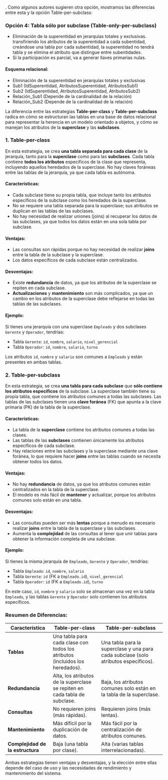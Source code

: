 .
Como algunos autores sugieren otra opción, mostramos las diferencias entre esta y la opción Table-per-subclass:

### Opción 4: Tabla sólo por subclase (Table-only-per-subclass)

- Eliminación de la superentidad en jerarquías totales y exclusivas. transfiriendo los atributos de la superentidad a cada subentidad, creándose una tabla por cada subentidad, la superentidad no tendrá tabla y se elimina el atributo que distingue entre subentidades.
- Si la participación es parcial, va a generar llaves primarias nulas.

#### Esquema relacional:

- Eliminación de la superentidad en jerarquías totales y exclusivas
- Sub1 (IdSuperentidad, AtributosSuperentidad, AtributosSub1)
- Sub2 (IdSuperentidad, AtributosSuperentidad, AtributosSub2)
- Relación_Sub1 (Depende de la cardinalidad de la relación)
- Relación_Sub2 (Depende de la cardinalidad de la relación)



La diferencia entre las estrategias **Table-per-class** y **Table-per-subclass** radica en cómo se estructuran las tablas en una base de datos relacional para representar la herencia en un modelo orientado a objetos, y cómo se manejan los atributos de la **superclase** y las **subclases**.

### 1. **Table-per-class**
En esta estrategia, se crea **una tabla separada para cada clase** de la jerarquía, tanto para la **superclase** como para las **subclases**. Cada tabla contiene **todos los atributos** específicos de la clase que representa, incluyendo aquellos heredados de la superclase. No hay claves foráneas entre las tablas de la jerarquía, ya que cada tabla es autónoma.

#### Características:
- Cada subclase tiene su propia tabla, que incluye tanto los atributos específicos de la subclase como los heredados de la superclase.
- No se requiere una tabla separada para la superclase; sus atributos se duplican en las tablas de las subclases.
- No hay necesidad de realizar uniones (joins) al recuperar los datos de las subclases, ya que todos los datos están en una sola tabla por subclase.
  
#### Ventajas:
- Las consultas son rápidas porque no hay necesidad de realizar **joins** entre la tabla de la subclase y la superclase.
- Los datos específicos de cada subclase están centralizados.

#### Desventajas:
- Existe **redundancia** de datos, ya que los atributos de la superclase se repiten en cada subclase.
- **Actualizaciones** y **mantenimiento** son más complicados, ya que un cambio en los atributos de la superclase debe reflejarse en todas las tablas de las subclases.

#### Ejemplo:
Si tienes una jerarquía con una superclase `Empleado` y dos subclases `Gerente` y `Operador`, tendrías:

- Tabla `Gerente`: `id`, `nombre`, `salario`, `nivel_gerencial`
- Tabla `Operador`: `id`, `nombre`, `salario`, `turno`

Los atributos `id`, `nombre` y `salario` son comunes a `Empleado` y están presentes en ambas tablas.

### 2. **Table-per-subclass**
En esta estrategia, se crea **una tabla para cada subclase** que **sólo contiene los atributos específicos** de la subclase. La superclase también tiene su propia tabla, que contiene los atributos comunes a todas las subclases. Las tablas de las subclases tienen una **clave foránea** (FK) que apunta a la clave primaria (PK) de la tabla de la superclase.

#### Características:
- La tabla de la **superclase** contiene los atributos comunes a todas las clases.
- Las tablas de las **subclases** contienen únicamente los atributos específicos de cada subclase.
- Hay relaciones entre las subclases y la superclase mediante una clave foránea, lo que requiere hacer **joins** entre las tablas cuando se necesita obtener todos los datos.

#### Ventajas:
- No hay **redundancia** de datos, ya que los atributos comunes están centralizados en la tabla de la superclase.
- El modelo es más fácil de **mantener** y actualizar, porque los atributos comunes solo están en una tabla.

#### Desventajas:
- Las consultas pueden ser más **lentas** porque a menudo es necesario realizar **joins** entre la tabla de la superclase y las subclases.
- Aumenta la **complejidad** de las consultas al tener que unir tablas para obtener la información completa de una subclase.

#### Ejemplo:
Si tienes la misma jerarquía de `Empleado`, `Gerente` y `Operador`, tendrías:

- Tabla `Empleado`: `id`, `nombre`, `salario`
- Tabla `Gerente`: `id` (FK a `Empleado.id`), `nivel_gerencial`
- Tabla `Operador`: `id` (FK a `Empleado.id`), `turno`

En este caso, `id`, `nombre` y `salario` solo se almacenan una vez en la tabla `Empleado`, y las tablas `Gerente` y `Operador` solo contienen los atributos específicos.

### Resumen de Diferencias:

| Característica                   | Table-per-class                                                              | Table-per-subclass                                                                  |
| -------------------------------- | ---------------------------------------------------------------------------- | ----------------------------------------------------------------------------------- |
| **Tablas**                       | Una tabla para cada clase con todos los atributos (incluidos los heredados). | Una tabla para la superclase y una para cada subclase (solo atributos específicos). |
| **Redundancia**                  | Alta, los atributos de la superclase se repiten en cada tabla de subclase.   | Baja, los atributos comunes solo están en la tabla de la superclase.                |
| **Consultas**                    | No requieren joins (más rápidas).                                            | Requieren joins (más lentas).                                                       |
| **Mantenimiento**                | Más difícil por la duplicación de datos.                                     | Más fácil por la centralización de atributos comunes.                               |
| **Complejidad de la estructura** | Baja (una tabla por clase).                                                  | Alta (varias tablas interrelacionadas).                                             |

Ambas estrategias tienen ventajas y desventajas, y la elección entre ellas depende del caso de uso y las necesidades de rendimiento y mantenimiento del sistema.